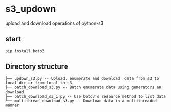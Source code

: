 # s3_updown
upload and download operations of python-s3

## start
```
pip install boto3
```

## Directory structure
```
├── updown_s3.py -- Upload, enumerate and download  data from s3 to local dir or from local to s3
├── batch_download_s3.py -- Batch enumerate data using generators an download
├── batch_download_s3_1.py -- Use boto3's resource method to list data
└── multithread_download_s3.py -- Download data in a multithreaded manner
```
